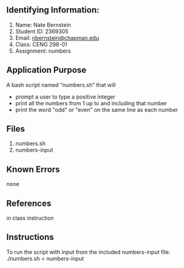 ## Identifying Information: 
1. Name: Nate Bernstein 
2. Student ID: 2369305
3. Email: nbernstein@chapman.edu
4. Class: CENG 298-01
5. Assignment: numbers 

## Application Purpose
A bash script named “numbers.sh” that will 
- prompt a user to type a positive integer 
- print all the numbers from 1 up to and including that number 
- print the word "odd" or "even" on the same line as each number

## Files 
1. numbers.sh
2. numbers-input

## Known Errors 
none
## References
in class instruction
## Instructions
To run the script with input from the included numbers-input file:
./numbers.sh < numbers-input

